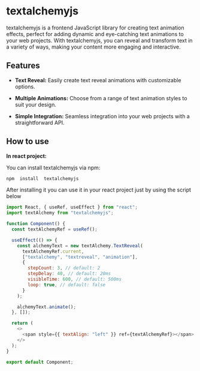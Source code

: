 # textalchemyjs

textalchemyjs is a frontend JavaScript library for creating text animation effects, perfect for adding dynamic and eye-catching text animations to your web projects. With textalchemyjs, you can reveal and transform text in a variety of ways, making your content more engaging and interactive.

## Features

- **Text Reveal:** Easily create text reveal animations with customizable options.

- **Multiple Animations:** Choose from a range of text animation styles to suit your design.

- **Simple Integration:** Seamless integration into your web projects with a straightforward API.

  <script src="https://cdnjs.cloudflare.com/ajax/libs/clipboard.js/2.0.8/clipboard.min.js"></script>
<link rel="stylesheet" href="https://cdnjs.cloudflare.com/ajax/libs/font-awesome/6.0.0-beta3/css/all.min.css">

## How to use

**In react project:**

You can install textalchemyjs via npm:

```bash
npm  install  textalchemyjs
```

After installing it you can use it in your react project just by using the script below

```javascript
import React, { useRef, useEffect } from "react";
import textAlchemy from "textalchemyjs";

function Component() {
  const textAlchemyRef = useRef();

  useEffect(() => {
    const alchemyText = new textAlchemy.TextReveal(
      textAlchemyRef.current,
      ["textalchemy", "textreveal", "animation"],
      {
        stepCount: 3, // default: 2
        stepDelay: 40, // default: 20ms
        visibleTime: 600, // default: 500ms
        loop: true, // default: false
      }
    );

    alchemyText.animate();
  }, []);

  return (
    <>
      <span style={{ textAlign: "left" }} ref={textAlchemyRef}></span>
    </>
  );
}

export default Component;
```
